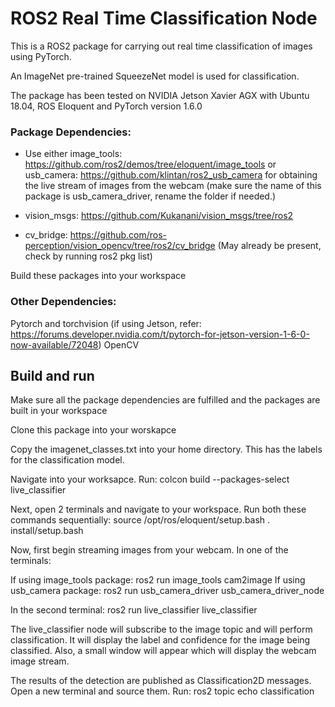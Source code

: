 # ROS2 Real Time Classification Node
This is a ROS2 package for carrying out real time classification of images using PyTorch.

An ImageNet pre-trained SqueezeNet model is used for classification.

The package has been tested on NVIDIA Jetson Xavier AGX with Ubuntu 18.04, ROS Eloquent and PyTorch version 1.6.0
 
### Package Dependencies:

- Use either image_tools: https://github.com/ros2/demos/tree/eloquent/image_tools or usb_camera: https://github.com/klintan/ros2_usb_camera for obtaining the live stream of images from the webcam (make sure the name of this package is usb_camera_driver, rename the folder if needed.)

- vision_msgs: https://github.com/Kukanani/vision_msgs/tree/ros2

- cv_bridge: https://github.com/ros-perception/vision_opencv/tree/ros2/cv_bridge (May already be present, check by running ros2 pkg list)

Build these packages into your workspace


### Other Dependencies:

Pytorch and torchvision (if using Jetson, refer: https://forums.developer.nvidia.com/t/pytorch-for-jetson-version-1-6-0-now-available/72048)
OpenCV


## Build and run

Make sure all the package dependencies are fulfilled and the packages are built in your workspace

Clone this package into your worskapce

Copy the imagenet_classes.txt into your home directory. This has the labels for the classification model.

Navigate into your worksapce. Run: colcon build --packages-select live_classifier

Next, open 2 terminals and navigate to your workspace. Run both these commands sequentially: 
source /opt/ros/eloquent/setup.bash
. install/setup.bash

Now, first begin streaming images from your webcam. In one of the terminals:

If using image_tools package: ros2 run image_tools cam2image
If using usb_camera package: ros2 run usb_camera_driver usb_camera_driver_node

In the second terminal:
ros2 run live_classifier live_classifier

The live_classifier node will subscribe to the image topic and will perform classification.
It will display the label and confidence for the image being classified.
Also, a small window will appear which will display the webcam image stream.

The results of the detection are published as Classification2D messages.
Open a new terminal and source them. Run: 
ros2 topic echo classification











